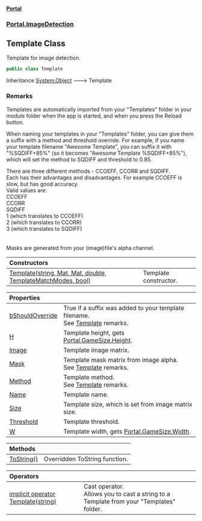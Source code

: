#### [Portal](index.md 'index')
### [Portal.ImageDetection](Portal.ImageDetection.md 'Portal.ImageDetection')

## Template Class

Template for image detection.

```csharp
public class Template
```

Inheritance [System.Object](https://docs.microsoft.com/en-us/dotnet/api/System.Object 'System.Object') &#129106; Template

### Remarks
Templates are automatically imported from your "Templates" folder in your module folder when the app is started, and when you press the Reload button.  
  
When naming your templates in your "Templates" folder, you can give them a suffix with a method and threshold override. For example, if you name your template filename "Awesome Template", you can suffix it with "%SQDIFF+85%" (so it becomes "Awesome Template %SQDIFF+85%"), which will set the method to SQDIFF and threshold to 0.85.  
  
There are three different methods - CCOEFF, CCORR and SQDIFF.  
Each has their advantages and disadvantages. For example CCOEFF is slow, but has good accuracy.  
Valid values are:  
CCOEFF  
CCORR  
SQDIFF  
1 (which translates to CCOEFF)  
2 (which translates to CCORR)  
3 (which translates to SQDIFF)  
<br/>  
Masks are generated from your (image)file's alpha channel.

| Constructors | |
| :--- | :--- |
| [Template(string, Mat, Mat, double, TemplateMatchModes, bool)](Template.Template(string,Mat,Mat,double,TemplateMatchModes,bool).md 'Portal.ImageDetection.Template.Template(string, OpenCvSharp.Mat, OpenCvSharp.Mat, double, OpenCvSharp.TemplateMatchModes, bool)') | Template constructor. |

| Properties | |
| :--- | :--- |
| [bShouldOverride](Template.bShouldOverride.md 'Portal.ImageDetection.Template.bShouldOverride') | True if a suffix was added to your template filename. <br/> See [Template](Template.md 'Portal.ImageDetection.Template') remarks. |
| [H](Template.H.md 'Portal.ImageDetection.Template.H') | Template height, gets [Portal.GameSize.Height](https://docs.microsoft.com/en-us/dotnet/api/Portal.GameSize.Height 'Portal.GameSize.Height'). |
| [Image](Template.Image.md 'Portal.ImageDetection.Template.Image') | Template image matrix. |
| [Mask](Template.Mask.md 'Portal.ImageDetection.Template.Mask') | Template mask matrix from image alpha. <br/> See [Template](Template.md 'Portal.ImageDetection.Template') remarks. |
| [Method](Template.Method.md 'Portal.ImageDetection.Template.Method') | Template method. <br/> See [Template](Template.md 'Portal.ImageDetection.Template') remarks. |
| [Name](Template.Name.md 'Portal.ImageDetection.Template.Name') | Template name. |
| [Size](Template.Size.md 'Portal.ImageDetection.Template.Size') | Template size, which is set from image matrix size. |
| [Threshold](Template.Threshold.md 'Portal.ImageDetection.Template.Threshold') | Template threshold. |
| [W](Template.W.md 'Portal.ImageDetection.Template.W') | Template width, gets [Portal.GameSize.Width](https://docs.microsoft.com/en-us/dotnet/api/Portal.GameSize.Width 'Portal.GameSize.Width'). |

| Methods | |
| :--- | :--- |
| [ToString()](Template.ToString().md 'Portal.ImageDetection.Template.ToString()') | Overridden ToString function. |

| Operators | |
| :--- | :--- |
| [implicit operator Template(string)](Template.implicitoperatorTemplate(string).md 'Portal.ImageDetection.Template.op_Implicit Portal.ImageDetection.Template(string)') | Cast operator. <br/> Allows you to cast a string to a Template from your "Templates" folder. |
